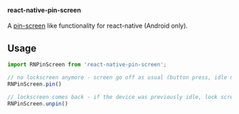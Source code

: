 #### react-native-pin-screen

A [pin-screen](https://support.google.com/nexus/answer/6118421?hl=en) like functionality for react-native (Android only).


## Usage
```javascript
import RNPinScreen from 'react-native-pin-screen';

// no lockscreen anymore - screen go off as usual (button press, idle mode)
RNPinScreen.pin()

// lockscreen comes back - if the device was previously idle, lock screen popup immediately
RNPinScreen.unpin()

```
